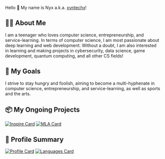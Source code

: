 Hello 👋 My name is Nyx a.k.a. [xyntechx](https://xyntechx.netlify.app/)!

## 👩‍💻 About Me

I am a teenager who loves computer science, entrepreneurship, and service-learning. In terms of computer science, I am most passionate about deep learning and web development. Without a doubt, I am also interested in learning and making projects in cybersecurity, data science, game development, quantum computing, and all other CS fields!

## 🎯 My Goals

I strive to stay hungry and foolish, aiming to become a multi-hyphenate in computer science, entrepreneurship, and service-learning, as well as sports and the arts.

## 📦 My Ongoing Projects

[![Inspire Card](https://github-readme-stats.vercel.app/api/pin/?username=xyntechx&repo=Inspire&theme=vision-friendly-dark)](https://github.com/xyntechx/Inspire)
[![MLA Card](https://github-readme-stats.vercel.app/api/pin/?username=xyntechx&repo=Manga-Layout-Analysis&theme=vision-friendly-dark)](https://github.com/xyntechx/Manga-Layout-Analysis)

## 🔖 Profile Summary

[![Profile Card](https://github-readme-stats.vercel.app/api/?username=xyntechx&show_icons=true&include_all_commits=true&theme=vision-friendly-dark)](https://github.com/xyntechx)
[![Languages Card](https://github-readme-stats.vercel.app/api/top-langs/?username=xyntechx&exclude_repo=BlackHole,BlackHole-Game,MilkyWay-Game&theme=vision-friendly-dark)](https://github.com/xyntechx)
